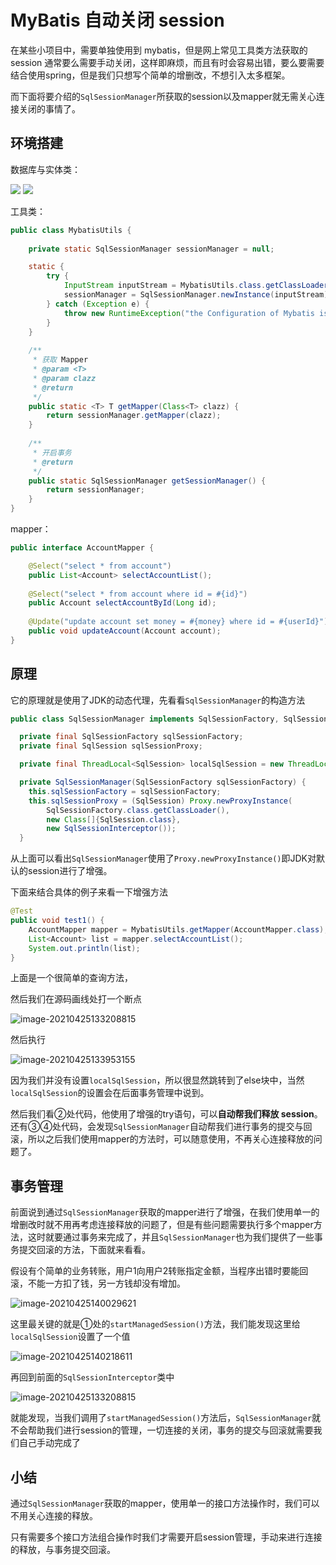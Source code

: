 # MyBatis 自动关闭 session

在某些小项目中，需要单独使用到 mybatis，但是网上常见工具类方法获取的 session 通常要么需要手动关闭，这样即麻烦，而且有时会容易出错，要么要需要结合使用spring，但是我们只想写个简单的增删改，不想引入太多框架。

而下面将要介绍的`SqlSessionManager`所获取的session以及mapper就无需关心连接关闭的事情了。

## 环境搭建

数据库与实体类：

![](img/image-20210425130514829.png)
![](img/image-20210425130614942.png)

工具类：

```java
public class MybatisUtils {
	
	private static SqlSessionManager sessionManager = null;

	static {
		try {
			InputStream inputStream = MybatisUtils.class.getClassLoader().getResourceAsStream("mybatis-config1.xml");
			sessionManager = SqlSessionManager.newInstance(inputStream);
		} catch (Exception e) {
			throw new RuntimeException("the Configuration of Mybatis is not exist!");
		}
	}
	
	/**
	 * 获取 Mapper
	 * @param <T>
	 * @param clazz
	 * @return
	 */
	public static <T> T getMapper(Class<T> clazz) {
		return sessionManager.getMapper(clazz);
	}
	
	/**
	 * 开启事务
	 * @return  
	 */
	public static SqlSessionManager getSessionManager() {
		return sessionManager;
	}
}
```

mapper：

```java
public interface AccountMapper {

	@Select("select * from account")
	public List<Account> selectAccountList();
	
	@Select("select * from account where id = #{id}")
	public Account selectAccountById(Long id);
	
	@Update("update account set money = #{money} where id = #{userId}")
	public void updateAccount(Account account);
}
```

## 原理

它的原理就是使用了JDK的动态代理，先看看`SqlSessionManager`的构造方法

```java
public class SqlSessionManager implements SqlSessionFactory, SqlSession {

  private final SqlSessionFactory sqlSessionFactory;
  private final SqlSession sqlSessionProxy;

  private final ThreadLocal<SqlSession> localSqlSession = new ThreadLocal<>();

  private SqlSessionManager(SqlSessionFactory sqlSessionFactory) {
    this.sqlSessionFactory = sqlSessionFactory;
    this.sqlSessionProxy = (SqlSession) Proxy.newProxyInstance(
        SqlSessionFactory.class.getClassLoader(),
        new Class[]{SqlSession.class},
        new SqlSessionInterceptor());
  }
```

从上面可以看出`SqlSessionManager`使用了`Proxy.newProxyInstance()`即JDK对默认的session进行了增强。

下面来结合具体的例子来看一下增强方法

```java
@Test
public void test1() {
    AccountMapper mapper = MybatisUtils.getMapper(AccountMapper.class);
    List<Account> list = mapper.selectAccountList();
    System.out.println(list);
}
```

上面是一个很简单的查询方法，

然后我们在源码画线处打一个断点

![image-20210425133208815](img/image-20210425133208815.png)

然后执行

![image-20210425133953155](img/image-20210425133953155.png)

因为我们并没有设置`localSqlSession`，所以很显然跳转到了else块中，当然`localSqlSession`的设置会在后面事务管理中说到。

然后我们看②处代码，他使用了增强的try语句，可以**自动帮我们释放 session**。还有③④处代码，会发现`SqlSessionManager`自动帮我们进行事务的提交与回滚，所以之后我们使用mapper的方法时，可以随意使用，不再关心连接释放的问题了。

## 事务管理

前面说到通过`SqlSessionManager`获取的mapper进行了增强，在我们使用单一的增删改时就不用再考虑连接释放的问题了，但是有些问题需要执行多个mapper方法，这时就要通过事务来完成了，并且`SqlSessionManager`也为我们提供了一些事务提交回滚的方法，下面就来看看。

假设有个简单的业务转账，用户1向用户2转账指定金额，当程序出错时要能回滚，不能一方扣了钱，另一方钱却没有增加。

![image-20210425140029621](img/image-20210425140029621.png)

这里最关键的就是①处的`startManagedSession()`方法，我们能发现这里给`localSqlSession`设置了一个值

![image-20210425140218611](img/image-20210425140218611.png)

再回到前面的`SqlSessionInterceptor`类中

![image-20210425133208815](img/image-20210425133208815.png)

就能发现，当我们调用了`startManagedSession()`方法后，`SqlSessionManager`就不会帮助我们进行session的管理，一切连接的关闭，事务的提交与回滚就需要我们自己手动完成了

## 小结

通过`SqlSessionManager`获取的mapper，使用单一的接口方法操作时，我们可以不用关心连接的释放。

只有需要多个接口方法组合操作时我们才需要开启session管理，手动来进行连接的释放，与事务提交回滚。
